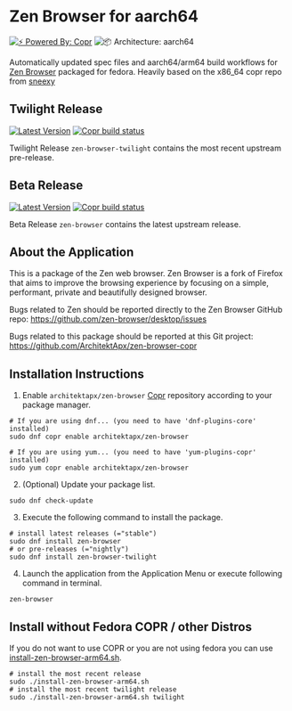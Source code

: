 # Zen Browser for aarch64

[![⚡️ Powered By: Copr](https://img.shields.io/badge/⚡️_Powered_by-COPR-blue?style=flat-square)](https://copr.fedorainfracloud.org/)
![📦 Architecture: aarch64](https://img.shields.io/badge/📦_Architecture-aarch64-blue?style=flat-square)

Automatically updated spec files and aarch64/arm64 build workflows for [Zen Browser](https://zen-browser.app/) packaged for fedora. Heavily based on the x86_64 copr repo from [sneexy](https://copr.fedorainfracloud.org/coprs/sneexy/zen-browser/)

## Twilight Release
[![Latest Version](https://img.shields.io/badge/dynamic/json?color=blue&label=Version&query=builds.latest.source_package.version&url=https%3A%2F%2Fcopr.fedorainfracloud.org%2Fapi_3%2Fpackage%3Fownername%3Darchitektapx%26projectname%3Dzen-browser%26packagename%3Dzen-browser-twilight%26with_latest_build%3DTrue&style=flat-square&logoColor=blue)](https://copr.fedorainfracloud.org/coprs/architektapx/zen-browser/package/zen-browser-twilight/)
[![Copr build status](https://copr.fedorainfracloud.org/coprs/architektapx/zen-browser/package/zen-browser-twilight/status_image/last_build.png)](https://copr.fedorainfracloud.org/coprs/architektapx/zen-browser/package/zen-browser-twilight/)

Twilight Release `zen-browser-twilight` contains the most recent upstream pre-release.

## Beta Release
[![Latest Version](https://img.shields.io/badge/dynamic/json?color=blue&label=Version&query=builds.latest.source_package.version&url=https%3A%2F%2Fcopr.fedorainfracloud.org%2Fapi_3%2Fpackage%3Fownername%3Darchitektapx%26projectname%3Dzen-browser%26packagename%3Dzen-browser%26with_latest_build%3DTrue&style=flat-square&logoColor=blue)](https://copr.fedorainfracloud.org/coprs/architektapx/zen-browser/package/zen-browser/)
[![Copr build status](https://copr.fedorainfracloud.org/coprs/architektapx/zen-browser/package/zen-browser/status_image/last_build.png)](https://copr.fedorainfracloud.org/coprs/architektapx/zen-browser/package/zen-browser/)

Beta Release `zen-browser` contains the latest upstream release.

## About the Application
This is a package of the Zen web browser. Zen Browser is a fork of Firefox
that aims to improve the browsing experience by focusing on a simple,
performant, private and beautifully designed browser.

Bugs related to Zen should be reported directly to the Zen Browser GitHub repo: 
<https://github.com/zen-browser/desktop/issues>

Bugs related to this package should be reported at this Git project:
<https://github.com/ArchitektApx/zen-browser-copr>

## Installation Instructions
1. Enable `architektapx/zen-browser` [Copr](https://copr.fedorainfracloud.org/coprs/architektapx/zen-browser/) repository according to your package manager.

```Shell
# If you are using dnf... (you need to have 'dnf-plugins-core' installed)
sudo dnf copr enable architektapx/zen-browser

# If you are using yum... (you need to have 'yum-plugins-copr' installed)
sudo yum copr enable architektapx/zen-browser
```

2. (Optional) Update your package list.

```Shell
sudo dnf check-update
```

3. Execute the following command to install the package.

```Shell
# install latest releases (="stable")
sudo dnf install zen-browser
# or pre-releases (="nightly")
sudo dnf install zen-browser-twilight
```

4. Launch the application from the Application Menu or execute following command in terminal.

```Shell
zen-browser
```

## Install without Fedora COPR / other Distros

If you do not want to use COPR or you are not using fedora you can use [install-zen-browser-arm64.sh](https://github.com/ArchitektApx/zen-browser-copr/blob/master/install-zen-browser-arm64.sh).

```Shell
# install the most recent release 
sudo ./install-zen-browser-arm64.sh
# install the most recent twilight release
sudo ./install-zen-browser-arm64.sh twilight
```
